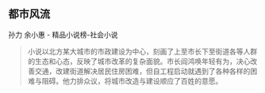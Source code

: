 ## 都市风流

孙力 余小惠  -  精品小说榜-社会小说

> 小说以北方某大城市的市政建设为中心，刻画了上至市长下至街道各等人群的生态和心态，反映了城市改革的复杂面貌。市长阎鸿唤年轻有为，决心改善交通，改建街道解决居民住房困难，但自工程启动就遇到了各种各样的困难与阻碍。他力排众议，将城市改造与建设顺应了百姓的意愿。
